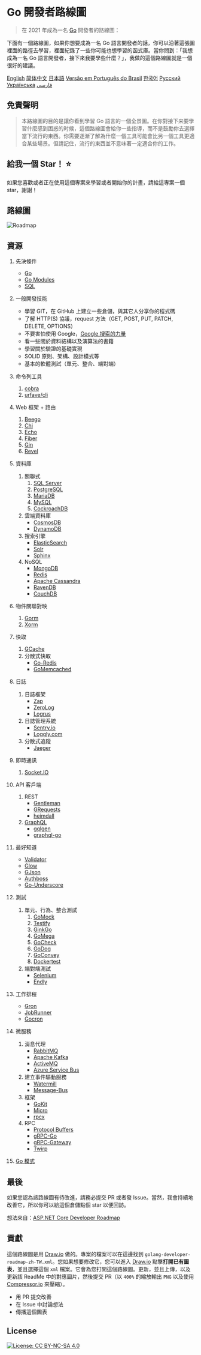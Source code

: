 # Go 開發者路線圖

> 在 2021 年成為一名 [Go](https://golang.org/) 開發者的路線圖：

下面有一個路線圖，如果你想要成為一名 Go 語言開發者的話，你可以沿著這張圖裡面的路徑去學習，裡面紀錄了一些你可能也想學習的函式庫。當你問到：「我想成為一名 Go 語言開發者，接下來我要學些什麼？」，我做的這個路線圖就是一個很好的建議。

[English](../../ReadMe.md)
[简体中文](../zh-CN/ReadMe-zh-CN.md)
[日本語](../ja-JP/ReadMe-ja-JP.md)
[Versão em Português do Brasil](../pt-BR/ReadMe-pt-BR.md)
[한국어](../ko-KR/ReadMe-ko-KR.md)
[Русский](../ru-RU/ReadMe-ru-RU.md)
[Українська](../uk-UA/ReadMe-uk-UA.md)
[فارسی](../fa-IR/ReadMe-fa-IR.md)

## 免責聲明

> 本路線圖的目的是讓你看到學習 Go 語言的一個全景圖。在你對接下来要學習什麼感到困惑的时候，這個路線圖會給你一些指導，而不是鼓勵你去選擇當下流行的東西。你需要逐漸了解為什麼一個工具可能會比另一個工具更適合某些場景。但請記住，流行的東西並不意味著一定適合你的工作。

## 給我一個 Star！ :star:

如果您喜歡或者正在使用這個專案來學習或者開始你的計畫，請給這專案一個 star，謝謝！

## 路線圖

![Roadmap](./golang-developer-roadmap-zh-TW.png)

## 資源

1. 先決條件

   - [Go](https://golangbot.com/)
   - [Go Modules](https://blog.golang.org/using-go-modules)
   - [SQL](https://www.w3schools.com/sql/default.asp)

2. 一般開發技能

   - 學習 GIT，在 GitHub 上建立一些倉儲，與其它人分享你的程式碼
   - 了解 HTTP(S) 協議，request 方法（GET, POST, PUT, PATCH, DELETE, OPTIONS）
   - 不要害怕使用 Google，[Google 搜索的力量](http://www.powersearchingwithgoogle.com/)
   - 看一些關於資料結構以及演算法的書籍
   - 學習關於驗證的基礎實現
   - SOLID 原則、架構、設計模式等
   - 基本的軟體測試（單元、整合、端對端）

3. 命令列工具

   1. [cobra](https://github.com/spf13/cobra)
   2. [urfave/cli](https://github.com/urfave/cli)

4. Web 框架 + 路由

   1. [Beego](https://github.com/astaxie/beego)
   2. [Chi](https://github.com/go-chi/chi)
   3. [Echo](https://github.com/labstack/echo)
   4. [Fiber](https://github.com/gofiber/fiber)
   5. [Gin](https://github.com/gin-gonic/gin)
   6. [Revel](https://github.com/revel/revel)

5. 資料庫

   1. 關聯式
      1. [SQL Server](https://www.microsoft.com/en-us/sql-server/sql-server-2017)
      2. [PostgreSQL](https://www.postgresql.org/)
      3. [MariaDB](https://mariadb.org/)
      4. [MySQL](https://www.mysql.com/)
      5. [CockroachDB](https://www.cockroachlabs.com/)
   2. 雲端資料庫
      - [CosmosDB](https://docs.microsoft.com/en-us/azure/cosmos-db)
      - [DynamoDB](https://aws.amazon.com/dynamodb/)
   3. 搜索引擎
      - [ElasticSearch](https://www.elastic.co/)
      - [Solr](http://lucene.apache.org/solr/)
      - [Sphinx](http://sphinxsearch.com/)
   4. NoSQL
      - [MongoDB](https://www.mongodb.com/)
      - [Redis](https://redis.io/)
      - [Apache Cassandra](http://cassandra.apache.org/)
      - [RavenDB](https://github.com/ravendb/ravendb)
      - [CouchDB](http://couchdb.apache.org/)

6. 物件關聯對映

   1. [Gorm](https://github.com/go-gorm/gorm)
   2. [Xorm](https://github.com/go-xorm/xorm)

7. 快取

   1. [GCache](https://github.com/bluele/gcache)
   2. 分散式快取
      - [Go-Redis](https://github.com/go-redis/redis)
      - [GoMemcached](https://github.com/bradfitz/gomemcache)

8. 日誌

   1. 日誌框架
      - [Zap](https://github.com/uber-go/zap)
      - [ZeroLog](https://github.com/rs/zerolog)
      - [Logrus](https://github.com/sirupsen/logrus)
   2. 日誌管理系統
      - [Sentry.io](http://sentry.io)
      - [Loggly.com](https://loggly.com)
   3. 分散式追蹤
      - [Jaeger](https://www.jaegertracing.io/)

9. 即時通訊

   1. [Socket.IO](https://socket.io/)

10. API 客戶端

    1. REST
       - [Gentleman](https://github.com/h2non/gentleman)
       - [GRequests](https://github.com/levigross/grequests)
       - [heimdall](https://github.com/gojek/heimdall)
    2. [GraphQL](https://graphql.org/)
       - [gqlgen](https://github.com/99designs/gqlgen)
       - [graphql-go](https://github.com/graph-gophers/graphql-go)

11. 最好知道

    - [Validator](https://github.com/go-playground/validator)
    - [Glow](https://github.com/pytorch/glow)
    - [GJson](https://github.com/tidwall/gjson)
    - [Authboss](https://github.com/volatiletech/authboss)
    - [Go-Underscore](https://github.com/ahl5esoft/golang-underscore)

12. 測試

    1. 單元、行為、整合測試
       1. [GoMock](https://github.com/golang/mock)
       2. [Testify](https://github.com/stretchr/testify)
       3. [GinkGo](https://github.com/onsi/ginkgo)
       4. [GoMega](https://github.com/onsi/gomega)
       5. [GoCheck](https://github.com/go-check/check)
       6. [GoDog](https://github.com/DATA-DOG/godog)
       7. [GoConvey](https://github.com/smartystreets/goconvey)
       8. [Dockertest](https://github.com/ory/dockertest)
    2. 端對端測試
       - [Selenium](https://github.com/tebeka/selenium)
       - [Endly](https://github.com/viant/endly)

13. 工作排程

    - [Gron](https://github.com/roylee0704/gron)
    - [JobRunner](https://github.com/bamzi/jobrunner)
    - [Gocron](https://github.com/go-co-op/gocron)

14. 微服務

    1. 消息代理
       - [RabbitMQ](https://www.rabbitmq.com/tutorials/tutorial-one-go.html)
       - [Apache Kafka](https://kafka.apache.org/)
       - [ActiveMQ](https://github.com/apache/activemq)
       - [Azure Service Bus](https://docs.microsoft.com/en-us/azure/service-bus-messaging/service-bus-messaging-overview)
    2. 建立事件驅動服務
       - [Watermill](https://github.com/ThreeDotsLabs/watermill)
       - [Message-Bus](https://github.com/vardius/message-bus)
    3. 框架
       - [GoKit](https://github.com/go-kit/kit)
       - [Micro](https://github.com/micro/go-micro)
       - [rpcx](https://github.com/smallnest/rpcx)
    4. RPC
       - [Protocol Buffers](https://github.com/protocolbuffers/protobuf)
       - [gRPC-Go](https://github.com/grpc/grpc-go)
       - [gRPC-Gateway](https://github.com/grpc-ecosystem/grpc-gateway)
       - [Twirp](https://github.com/twitchtv/twirp)

15. [Go 模式](https://github.com/tmrts/go-patterns)

## 最後

如果您認為該路線圖有待改進，請務必提交 PR 或者發 Issue。當然，我會持續地改善它，所以你可以給這個倉儲點個 star 以便回訪。

想法來自：[ASP.NET Core Developer Roadmap](https://github.com/MoienTajik/AspNetCore-Developer-Roadmap)

## 貢獻

這個路線圖是用 [Draw.io](https://www.draw.io/) 做的。專案的檔案可以在這邊找到 `golang-developer-roadmap-zh-TW.xml`。您如果想要修改它，您可以進入 [Draw.io](https://www.draw.io/) 點擊**打開已有圖表**，並且選擇這個 `xml` 檔案。它會為您打開這個路線圖。更新，並且上傳，以及更新該 ReadMe 中的對應圖片，然後提交 PR（以 `400%` 的縮放輸出 `PNG` 以及使用 [Compressor.io](https://compressor.io/compress) 來壓縮）。

- 用 PR 提交改善
- 在 Issue 中討論想法
- 傳播這個圖表

## License

[![License: CC BY-NC-SA 4.0](https://img.shields.io/badge/License-CC%20BY--NC--SA%204.0-lightgrey.svg)](https://creativecommons.org/licenses/by-nc-sa/4.0/)
